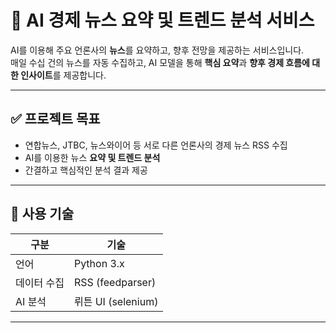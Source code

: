 # 📰 AI 경제 뉴스 요약 및 트렌드 분석 서비스

AI를 이용해 주요 언론사의 **뉴스**를 요약하고, 향후 전망을 제공하는 서비스입니다.  
매일 수십 건의 뉴스를 자동 수집하고, AI 모델을 통해 **핵심 요약**과 **향후 경제 흐름에 대한 인사이트**를 제공합니다.

---

## ✅ 프로젝트 목표

- 연합뉴스, JTBC, 뉴스와이어 등 서로 다른 언론사의 경제 뉴스 RSS 수집
- AI를 이용한 뉴스 **요약 및 트렌드 분석**
- 간결하고 핵심적인 분석 결과 제공

---

## 🧰 사용 기술

| 구분 | 기술 |
|------|------|
| 언어 | Python 3.x |
| 데이터 수집 | RSS (feedparser) |
| AI 분석 | 뤼튼 UI (selenium) |

---